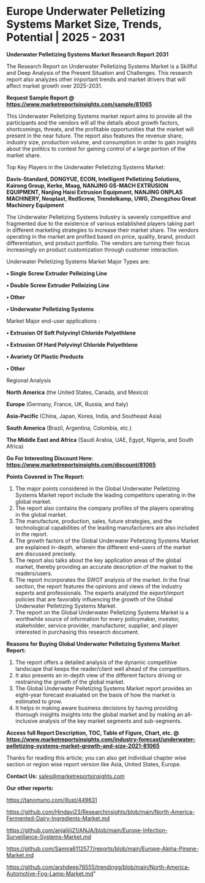 # Europe Underwater Pelletizing Systems Market Size, Trends, Potential | 2025 - 2031

<strong>Underwater Pelletizing Systems Market Research Report 2031</strong>

The Research Report on Underwater Pelletizing Systems Market is a Skillful and Deep Analysis of the Present Situation and Challenges. This research report also analyzes other important trends and market drivers that will affect market growth over 2025-2031.

<strong>Request Sample Report @ <a href=https://www.marketreportsinsights.com/sample/81065>https://www.marketreportsinsights.com/sample/81065</a></strong>

This Underwater Pelletizing Systems market report aims to provide all the participants and the vendors will all the details about growth factors, shortcomings, threats, and the profitable opportunities that the market will present in the near future. The report also features the revenue share, industry size, production volume, and consumption in order to gain insights about the politics to contest for gaining control of a large portion of the market share.

Top Key Players in the Underwater Pelletizing Systems Market:

<strong>Davis-Standard, DONGYUE, ECON, Intelligent Pelletizing Solutions, Kairong Group, Kerke, Maag, NANJING GS-MACH EXTRUSION EQUIPMENT, Nanjing Haisi Extrusion Equipment, NANJING ONPLAS MACHINERY, Neoplast, RedScrew, Trendelkamp, UWG, Zhengzhou Great Machinery Equipment</strong>

The Underwater Pelletizing Systems Industry is severely competitive and fragmented due to the existence of various established players taking part in different marketing strategies to increase their market share. The vendors operating in the market are profiled based on price, quality, brand, product differentiation, and product portfolio. The vendors are turning their focus increasingly on product customization through customer interaction.

Underwater Pelletizing Systems Market Major Types are:

<strong>• Single Screw Extruder Pelleizing Line

• Double Screw Extruder Pelleizing Line

• Other

• Underwater Pelletizing Systems</strong>

Market Major end-user applications :

<strong>• Extrusion Of Soft Polyvinyl Chloride Polyethlene

• Extrusion Of Hard Polyvinyl Chloride Polyethlene

• Avariety Of Plastic Products

• Other</strong>

Regional Analysis

</u><strong><b>North America</b></strong> (the United States, Canada, and Mexico)

<strong><b>Europe </b></strong>(Germany, France, UK, Russia, and Italy)

<strong><b>Asia-Pacific</b></strong> (China, Japan, Korea, India, and Southeast Asia)

<strong><b>South America</b></strong> (Brazil, Argentina, Colombia, etc.)

<strong><b>The Middle East and Africa</b></strong> (Saudi Arabia, UAE, Egypt, Nigeria, and South Africa)

<strong>Go For Interesting Discount Here: <a href=https://www.marketreportsinsights.com/discount/81065>https://www.marketreportsinsights.com/discount/81065</a></strong>

<strong>Points Covered in The Report:</strong>
<ol>
  <li>The major points considered in the Global Underwater Pelletizing Systems Market report include the leading competitors operating in the global market.</li>
  <li>The report also contains the company profiles of the players operating in the global market.</li>
  <li>The manufacture, production, sales, future strategies, and the technological capabilities of the leading manufacturers are also included in the report.</li>
  <li>The growth factors of the Global Underwater Pelletizing Systems Market are explained in-depth, wherein the different end-users of the market are discussed precisely.</li>
  <li>The report also talks about the key application areas of the global market, thereby providing an accurate description of the market to the readers/users.</li>
  <li>The report incorporates the SWOT analysis of the market. In the final section, the report features the opinions and views of the industry experts and professionals. The experts analyzed the export/import policies that are favorably influencing the growth of the Global Underwater Pelletizing Systems Market.</li>
  <li>The report on the Global Underwater Pelletizing Systems Market is a worthwhile source of information for every policymaker, investor, stakeholder, service provider, manufacturer, supplier, and player interested in purchasing this research document.</li>
</ol>
<strong>Reasons for Buying Global Underwater Pelletizing Systems Market Report:</strong>

<ol>
  <li>The report offers a detailed analysis of the dynamic competitive landscape that keeps the reader/client well ahead of the competitors.</li>
  <li>It also presents an in-depth view of the different factors driving or restraining the growth of the global market.</li>
  <li>The Global Underwater Pelletizing Systems Market report provides an eight-year forecast evaluated on the basis of how the market is estimated to grow.</li>
  <li>It helps in making aware business decisions by having providing thorough insights insights into the global market and by making an all-inclusive analysis of the key market segments and sub-segments.</li>
</ol>
<strong>Access full Report Description, TOC, Table of Figure, Chart, etc. @ <a href=https://www.marketreportsinsights.com/industry-forecast/underwater-pelletizing-systems-market-growth-and-size-2021-81065>https://www.marketreportsinsights.com/industry-forecast/underwater-pelletizing-systems-market-growth-and-size-2021-81065</a></strong>


Thanks for reading this article; you can also get individual chapter wise section or region wise report version like Asia, United States, Europe.

<strong>Contact Us:</strong>
sales@marketreportsinsights.com

<strong>Our other reports:</strong>

<a href=https://tanomuno.com/illust/449631>https://tanomuno.com/illust/449631</a>

<a href=https://github.com/Hindavi23/Researchinsights/blob/main/North-America-Fermented-Dairy-Ingredients-Market.md>https://github.com/Hindavi23/Researchinsights/blob/main/North-America-Fermented-Dairy-Ingredients-Market.md</a>

<a href=https://github.com/anjaliiii21/ANJA/blob/main/Europe-Infection-Surveillance-Systems-Market.md>https://github.com/anjaliiii21/ANJA/blob/main/Europe-Infection-Surveillance-Systems-Market.md</a>

<a href=https://github.com/Samira6112577/reports/blob/main/Europe-Alpha-Pinene-Market.md>https://github.com/Samira6112577/reports/blob/main/Europe-Alpha-Pinene-Market.md</a>

<a href=https://github.com/arshdeep76555/trendingg/blob/main/North-America-Automotive-Fog-Lamp-Market.md>https://github.com/arshdeep76555/trendingg/blob/main/North-America-Automotive-Fog-Lamp-Market.md</a>"
